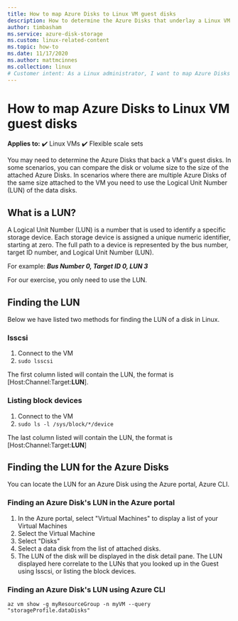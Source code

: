 ```yaml
---
title: How to map Azure Disks to Linux VM guest disks
description: How to determine the Azure Disks that underlay a Linux VM's guest disks.
author: timbasham
ms.service: azure-disk-storage
ms.custom: linux-related-content
ms.topic: how-to
ms.date: 11/17/2020
ms.author: mattmcinnes
ms.collection: linux
# Customer intent: As a Linux administrator, I want to map Azure Disks to Linux VM guest disks by identifying their LUNs so that I can effectively manage storage resources and ensure data integrity within my virtual machines.
---
```

# How to map Azure Disks to Linux VM guest disks

**Applies to:** :heavy_check_mark: Linux VMs :heavy_check_mark: Flexible scale sets 

You may need to determine the Azure Disks that back a VM's guest disks. In some scenarios, you can compare the disk or volume size to the size of the attached Azure Disks. In scenarios where there are multiple Azure Disks of the same size attached to the VM you need to use the Logical Unit Number (LUN) of the data disks. 

## What is a LUN?

A Logical Unit Number (LUN) is a number that is used to identify a specific storage device. Each storage device is assigned a unique numeric identifier, starting at zero. The full path to a device is represented by the bus number, target ID number, and Logical Unit Number (LUN). 

For example:
***Bus Number 0, Target ID 0, LUN 3***

For our exercise, you only need to use the LUN.

## Finding the LUN

Below we have listed two methods for finding the LUN of a disk in Linux.

### lsscsi

1. Connect to the VM
1. `sudo lsscsi`

The first column listed will contain the LUN, the format is [Host:Channel:Target:**LUN**].

### Listing block devices

1. Connect to the VM
1. `sudo ls -l /sys/block/*/device`

The last column listed will contain the LUN, the format is [Host:Channel:Target:**LUN**]

## Finding the LUN for the Azure Disks

You can locate the LUN for an Azure Disk using the Azure portal, Azure CLI.

### Finding an Azure Disk's LUN in the Azure portal

1. In the Azure portal, select "Virtual Machines" to display a list of your Virtual Machines
1. Select the Virtual Machine
1. Select "Disks"
1. Select a data disk from the list of attached disks.
1. The LUN of the disk will be displayed in the disk detail pane. The LUN displayed here correlate to the LUNs that you looked up in the Guest using lsscsi, or listing the block devices.

### Finding an Azure Disk's LUN using Azure CLI

```azurecli-interactive
az vm show -g myResourceGroup -n myVM --query "storageProfile.dataDisks"
```

